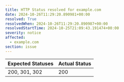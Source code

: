 ```yaml
---
title: HTTP Status resolved for example.com
date: 2024-10-26T11:29:20.890981+00:00
resolved: True
resolvedWhen: 2024-10-26T11:29:20.890987+00:00
resolvedStartTime: 2024-10-25T21:09:43.191474+00:00
severity: notice
affected:
  - example.com
section: issue
---
```


| Expected Statuses | Actual Status  |
|-------------------|----------------|
| 200, 301, 302 | 200 |
